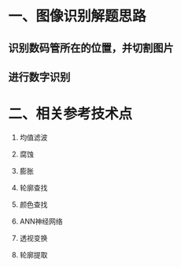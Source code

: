 # 一、图像识别解题思路

## 识别数码管所在的位置，并切割图片

## 进行数字识别





# 二、相关参考技术点

1. 均值滤波

2. 腐蚀

3. 膨胀

4. 轮廓查找

5. 颜色查找

6. ANN神经网络

7. 透视变换

8. 轮廓提取
